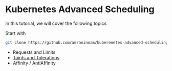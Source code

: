 # Kubernetes Advanced Scheduling
In this tutorial, we will cover the following topics

Start with 
```sh
git clone https://github.com/amraninoam/kuberenetes-advanced-scheduling.git
```

- Requests and Limits
- [Taints and Tolerations](taints-and-tolerations/README.md)
- Affinity / AntiAffinity

